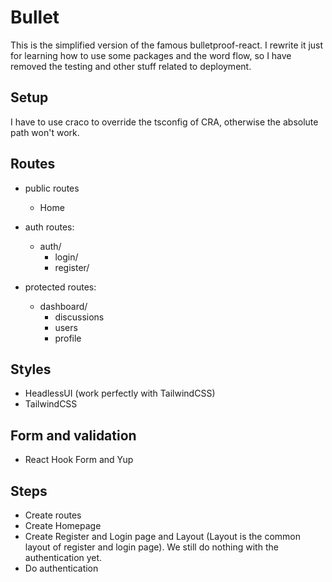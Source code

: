 # Bullet

This is the simplified version of the famous bulletproof-react. I rewrite it just for learning how to use some packages and the word flow, so I have removed the testing and other stuff related to deployment.

## Setup

I have to use craco to override the tsconfig of CRA, otherwise the absolute path won't work.

## Routes

- public routes
  - Home

- auth routes:
  - auth/
    - login/
    - register/

- protected routes:
  - dashboard/
    - discussions
    - users
    - profile

## Styles

- HeadlessUI (work perfectly with TailwindCSS)
- TailwindCSS

## Form and validation

- React Hook Form and Yup

## Steps

- Create routes
- Create Homepage
- Create Register and Login page and Layout (Layout is the common layout of register and login page). We still do nothing with the authentication yet.
- Do authentication
